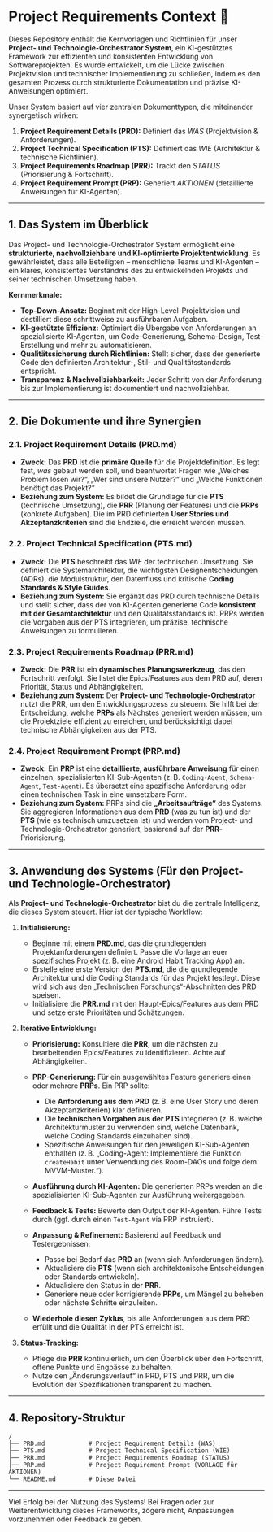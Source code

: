 # **Project Requirements Context** 🚀

Dieses Repository enthält die Kernvorlagen und Richtlinien für unser **Project- und Technologie-Orchestrator System**, ein KI-gestütztes Framework zur effizienten und konsistenten Entwicklung von Softwareprojekten. Es wurde entwickelt, um die Lücke zwischen Projektvision und technischer Implementierung zu schließen, indem es den gesamten Prozess durch strukturierte Dokumentation und präzise KI-Anweisungen optimiert.

Unser System basiert auf vier zentralen Dokumenttypen, die miteinander synergetisch wirken:

1. **Project Requirement Details (PRD):** Definiert das *WAS* (Projektvision & Anforderungen).
2. **Project Technical Specification (PTS):** Definiert das *WIE* (Architektur & technische Richtlinien).
3. **Project Requirements Roadmap (PRR):** Trackt den *STATUS* (Priorisierung & Fortschritt).
4. **Project Requirement Prompt (PRP):** Generiert *AKTIONEN* (detaillierte Anweisungen für KI-Agenten).

---

## **1. Das System im Überblick**

Das Project- und Technologie-Orchestrator System ermöglicht eine **strukturierte, nachvollziehbare und KI-optimierte Projektentwicklung**. Es gewährleistet, dass alle Beteiligten – menschliche Teams und KI-Agenten – ein klares, konsistentes Verständnis des zu entwickelnden Projekts und seiner technischen Umsetzung haben.

**Kernmerkmale:**

* **Top-Down-Ansatz:** Beginnt mit der High-Level-Projektvision und destilliert diese schrittweise zu ausführbaren Aufgaben.
* **KI-gestützte Effizienz:** Optimiert die Übergabe von Anforderungen an spezialisierte KI-Agenten, um Code-Generierung, Schema-Design, Test-Erstellung und mehr zu automatisieren.
* **Qualitätssicherung durch Richtlinien:** Stellt sicher, dass der generierte Code den definierten Architektur-, Stil- und Qualitätsstandards entspricht.
* **Transparenz & Nachvollziehbarkeit:** Jeder Schritt von der Anforderung bis zur Implementierung ist dokumentiert und nachvollziehbar.

---

## **2. Die Dokumente und ihre Synergien**

### **2.1. Project Requirement Details (PRD.md)**

* **Zweck:** Das **PRD** ist die **primäre Quelle** für die Projektdefinition. Es legt fest, *was* gebaut werden soll, und beantwortet Fragen wie „Welches Problem lösen wir?“, „Wer sind unsere Nutzer?“ und „Welche Funktionen benötigt das Projekt?“
* **Beziehung zum System:** Es bildet die Grundlage für die **PTS** (technische Umsetzung), die **PRR** (Planung der Features) und die **PRPs** (konkrete Aufgaben). Die im PRD definierten **User Stories und Akzeptanzkriterien** sind die Endziele, die erreicht werden müssen.

### **2.2. Project Technical Specification (PTS.md)**

* **Zweck:** Die **PTS** beschreibt das *WIE* der technischen Umsetzung. Sie definiert die Systemarchitektur, die wichtigsten Designentscheidungen (ADRs), die Modulstruktur, den Datenfluss und kritische **Coding Standards & Style Guides**.
* **Beziehung zum System:** Sie ergänzt das PRD durch technische Details und stellt sicher, dass der von KI-Agenten generierte Code **konsistent mit der Gesamtarchitektur** und den Qualitätsstandards ist. PRPs werden die Vorgaben aus der PTS integrieren, um präzise, technische Anweisungen zu formulieren.

### **2.3. Project Requirements Roadmap (PRR.md)**

* **Zweck:** Die **PRR** ist ein **dynamisches Planungswerkzeug**, das den Fortschritt verfolgt. Sie listet die Epics/Features aus dem PRD auf, deren Priorität, Status und Abhängigkeiten.
* **Beziehung zum System:** Der **Project- und Technologie-Orchestrator** nutzt die PRR, um den Entwicklungsprozess zu steuern. Sie hilft bei der Entscheidung, welche **PRPs** als Nächstes generiert werden müssen, um die Projektziele effizient zu erreichen, und berücksichtigt dabei technische Abhängigkeiten aus der PTS.

### **2.4. Project Requirement Prompt (PRP.md)**

* **Zweck:** Ein **PRP** ist eine **detaillierte, ausführbare Anweisung** für einen einzelnen, spezialisierten KI-Sub-Agenten (z. B. `Coding-Agent`, `Schema-Agent`, `Test-Agent`). Es übersetzt eine spezifische Anforderung oder einen technischen Task in eine umsetzbare Form.
* **Beziehung zum System:** PRPs sind die **„Arbeitsaufträge“** des Systems. Sie aggregieren Informationen aus dem **PRD** (was zu tun ist) und der **PTS** (wie es technisch umzusetzen ist) und werden vom Project- und Technologie-Orchestrator generiert, basierend auf der **PRR**-Priorisierung.

---

## **3. Anwendung des Systems (Für den Project- und Technologie-Orchestrator)**

Als **Project- und Technologie-Orchestrator** bist du die zentrale Intelligenz, die dieses System steuert. Hier ist der typische Workflow:

1. **Initialisierung:**

   * Beginne mit einem **PRD.md**, das die grundlegenden Projektanforderungen definiert. Passe die Vorlage an euer spezifisches Projekt (z. B. eine Android Habit Tracking App) an.
   * Erstelle eine erste Version der **PTS.md**, die die grundlegende Architektur und die Coding Standards für das Projekt festlegt. Diese wird sich aus den „Technischen Forschungs“-Abschnitten des PRD speisen.
   * Initialisiere die **PRR.md** mit den Haupt-Epics/Features aus dem PRD und setze erste Prioritäten und Schätzungen.

2. **Iterative Entwicklung:**

   * **Priorisierung:** Konsultiere die **PRR**, um die nächsten zu bearbeitenden Epics/Features zu identifizieren. Achte auf Abhängigkeiten.
   * **PRP-Generierung:** Für ein ausgewähltes Feature generiere einen oder mehrere **PRPs**. Ein PRP sollte:

     * Die **Anforderung aus dem PRD** (z. B. eine User Story und deren Akzeptanzkriterien) klar definieren.
     * Die **technischen Vorgaben aus der PTS** integrieren (z. B. welche Architekturmuster zu verwenden sind, welche Datenbank, welche Coding Standards einzuhalten sind).
     * Spezifische Anweisungen für den jeweiligen KI-Sub-Agenten enthalten (z. B. „Coding-Agent: Implementiere die Funktion `createHabit` unter Verwendung des Room-DAOs und folge dem MVVM-Muster.“).
   * **Ausführung durch KI-Agenten:** Die generierten PRPs werden an die spezialisierten KI-Sub-Agenten zur Ausführung weitergegeben.
   * **Feedback & Tests:** Bewerte den Output der KI-Agenten. Führe Tests durch (ggf. durch einen `Test-Agent` via PRP instruiert).
   * **Anpassung & Refinement:** Basierend auf Feedback und Testergebnissen:

     * Passe bei Bedarf das **PRD** an (wenn sich Anforderungen ändern).
     * Aktualisiere die **PTS** (wenn sich architektonische Entscheidungen oder Standards entwickeln).
     * Aktualisiere den Status in der **PRR**.
     * Generiere neue oder korrigierende **PRPs**, um Mängel zu beheben oder nächste Schritte einzuleiten.
   * **Wiederhole diesen Zyklus**, bis alle Anforderungen aus dem PRD erfüllt und die Qualität in der PTS erreicht ist.

3. **Status-Tracking:**

   * Pflege die **PRR** kontinuierlich, um den Überblick über den Fortschritt, offene Punkte und Engpässe zu behalten.
   * Nutze den „Änderungsverlauf“ in PRD, PTS und PRR, um die Evolution der Spezifikationen transparent zu machen.

---

## **4. Repository-Struktur**

```plaintext
/
├── PRD.md            # Project Requirement Details (WAS)
├── PTS.md            # Project Technical Specification (WIE)
├── PRR.md            # Project Requirements Roadmap (STATUS)
├── PRP.md            # Project Requirement Prompt (VORLAGE für AKTIONEN)
└── README.md         # Diese Datei
```

---

Viel Erfolg bei der Nutzung des Systems! Bei Fragen oder zur Weiterentwicklung dieses Frameworks, zögere nicht, Anpassungen vorzunehmen oder Feedback zu geben.
